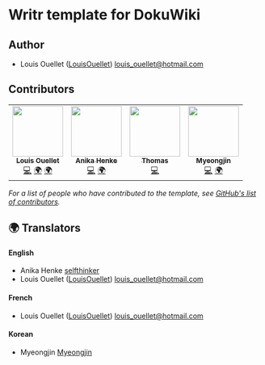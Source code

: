 # Writr template for DokuWiki

## Author

  * Louis Ouellet ([LouisOuellet](https://github.com/LouisOuellet)) <louis_ouellet@hotmail.com>

## Contributors

<!-- ALL-CONTRIBUTORS-LIST:START - Do not remove or modify this section -->
<!-- prettier-ignore-start -->
<!-- markdownlint-disable -->
<table>
  <tr>
    <td align="center">
        <a href="https://github.com/LouisOuellet">
            <img src="https://github.com/LouisOuellet.png" width="100px;" alt=""/>
            <br />
            <sub><b>Louis Ouellet</b></sub>
        </a>
        <br />
        <a href="https://github.com/LouisOuellet/dokuwiki_template_writr/commits?author=LouisOuellet" title="Code">💻</a>
        <a href="#english" title="Translation">🌍</a>
        <a href="#french" title="Translation">🌍</a>
    </td>
    <td align="center">
        <a href="https://github.com/selfthinker">
            <img src="https://github.com/selfthinker.png" width="100px;" alt=""/>
            <br />
            <sub><b>Anika Henke</b></sub>
        </a>
        <br />
        <a href="https://github.com/LouisOuellet/dokuwiki_template_writr/commits?author=selfthinker" title="Code">💻</a>
        <a href="#english" title="Translation">🌍</a>
    </td>
    <td align="center">
        <a href="https://github.com/mightymt">
            <img src="https://github.com/mightymt.png" width="100px;" alt=""/>
            <br />
            <sub><b>Thomas</b></sub>
        </a>
        <br />
        <a href="https://github.com/LouisOuellet/dokuwiki_template_writr/commits?author=mightymt" title="Code">💻</a>
    </td>
    <td align="center">
        <a href="https://github.com/araname">
            <img src="https://github.com/araname.png" width="100px;" alt=""/>
            <br />
            <sub><b>Myeongjin</b></sub>
        </a>
        <br />
        <a href="https://github.com/LouisOuellet/dokuwiki_template_writr/commits?author=araname" title="Code">💻</a>
        <a href="#korean" title="Translation">🌍</a>
    </td>
    <!-- placeholder -->
    <!-- <td align="center">
        <a href="https://github.com/[USERNAME]">
            <img src="https://github.com/[USERNAME].png" width="100px;" alt=""/>
            <br />
            <sub><b>Full Name</b></sub>
        </a>
        <br />
        <a href="https://github.com/LouisOuellet/dokuwiki_template_writr/commits?author=[USERNAME]" title="Code">💻</a>
        <a href="#[language]" title="Translation">🌍</a>
        <a href="https://github.com/LouisOuellet/dokuwiki_template_writr/issues?q=author:[USERNAME]" title="Bug reports">🐛</a>
    </td> -->
  </tr>
</table>

<!-- markdownlint-enable -->
<!-- prettier-ignore-end -->
<!-- ALL-CONTRIBUTORS-LIST:END -->

*For a list of people who have contributed to the template, see [GitHub's list of contributors](https://github.com/LouisOuellet/dokuwiki_template_writr/contributors).*


## 🌍 Translators

#### English
  * Anika Henke [selfthinker](https://github.com/selfthinker)
  * Louis Ouellet ([LouisOuellet](https://github.com/LouisOuellet)) <louis_ouellet@hotmail.com>

#### French
  * Louis Ouellet ([LouisOuellet](https://github.com/LouisOuellet)) <louis_ouellet@hotmail.com>

#### Korean
  * Myeongjin [Myeongjin](https://github.com/araname)
